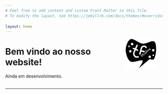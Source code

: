 ```yaml
---
# Feel free to add content and custom Front Matter to this file.
# To modify the layout, see https://jekyllrb.com/docs/themes/#overriding-theme-defaults

layout: home
---
```


<!--
<span style="display:block;width:80px;height:200px;margin:5px;float:right">

-->
<span style="display:block;width:100px;height:100px;margin-right:20px;padding:0px;float:right">![Alt text](/assets/img/tefra-studios-logo.png)</span>
# Bem vindo ao nosso website!  
Ainda em desenvolvimento.  
<br>
<hr><br>
